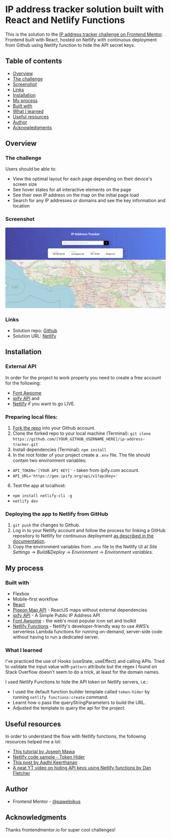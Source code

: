 # IP address tracker solution built with React and Netlify Functions

  This is the solution to the [IP address tracker challenge on Frontend Mentor](https://www.frontendmentor.io/challenges/ip-address-tracker-I8-0yYAH0). Frontend built with React, hosted on Netlify with continuous deployment from Github using Netlify function to hide the API secret keys. 

## Table of contents
-  [Overview](#overview)
-  [The challenge](#the-challenge)
-  [Screenshot](#screenshot)
-  [Links](#links)
- [Installation](#installation)
-  [My process](#my-process)
-  [Built with](#built-with)
-  [What I learned](#what-i-learned)
-  [Useful resources](#useful-resources)
-  [Author](#author)
-  [Acknowledgments](#acknowledgments)

## Overview

### The challenge
Users should be able to:

- View the optimal layout for each page depending on their device's screen size
- See hover states for all interactive elements on the page
- See their own IP address on the map on the initial page load
- Search for any IP addresses or domains and see the key information and location

### Screenshot
![](./src/images/screenshot.PNG)

### Links
- Solution repo: [Github](https://github.com/pawelpikus/ip-address-tracker)
- Solution URL: [Netlify](https://pawelpikus-ip-tracker.netlify.app/)

## Installation
### External API
In order for the project to work properly you need to create a free account for the following:
 - [Font Awsome](https://fontawesome.com/) 
 - [ipify API](https://www.ipify.org/)
 and
 - [Netlify](https://www.netlify.com/) if you want to go LIVE.
 
### Preparing local files:
 1. [Fork the repo](https://docs.github.com/en/get-started/quickstart/fork-a-repo) into your Github account.
 2. Clone the forked repo to your local machine (Terminal):  `git clone https://github.com/[YOUR_GITHUB_USERNAME_HERE]/ip-address-tracker.git`
 3. Install dependencies (Terminal): `npm install`
 4. In the root folder of your project create a `.env` file. The file should contain two environment variables:
 - `API_TOKEN='[YOUR API KEY]'` - taken from Ipify.com account.
 - `API_URL='https://geo.ipify.org/api/v1?apiKey=' ` 
 6.  Test the app at localhost: 
 - `npm install netlify-cli -g`
 - `netlify dev`

### Deploying the app to Netlify from GitHub

1. `git push` the changes to Github.
2. Log in to your Netlify account and follow the process for linking a GitHub repository to Netlify for continuous deployment [as described in the documentation](https://docs.netlify.com/configure-builds/get-started/#basic-build-settings).
3. Copy the environment variables from `.env` file to the Netlify UI at *Site Settings* -> *Build&Deploy* -> *Environment* -> *Environment variables.*

  
## My process

### Built with
- Flexbox
- Mobile-first workflow
-  [React](https://reactjs.org/)
-  [Pigeon Map API](https://pigeon-maps.js.org/) - ReactJS maps without external dependencies
-  [ipify API](https://www.ipify.org/) - A Simple Public IP Address API
-  [Font Awsome](https://fontawesome.com/) - the web's most popular icon set and toolkit
- [Netlify Functions](https://docs.netlify.com/functions/overview/) - Netlify's developer-friendly way to use AWS’s serverless Lambda functions for running on-demand, server-side code without having to run a dedicated server.

### What I learned
I've practiced the use of Hooks (useState, useEffect) and calling APIs. Tried to validate the input value with <code>pattern</code> attribute but the regex I found on Stack Overflow doesn't seem to do a trick, at least for the domain names.

I used Netlify Functions to hide the API token on Netlify servers, i.e.: 

 - I used the default function builder template called `token-hider` by running `netlify functions:create` command.
 - Learnt how o pass the queryStringParameters to build the URL.
 - Adjusted the template to query the api for the project.

## Useful resources

In order to understand the flow with Netlify functions, the following resources helped me a lot:

 - [This tutorial by Joseph Mawa](https://www.freecodecamp.org/news/how-to-access-secret-api-keys-using-netlify-functions-in-a-react-app/)
 - [Netlify code sample - Token Hider](https://github.com/netlify/code-examples/tree/master/function_examples/token-hider)
 - [This post by Aadhi Keerthanan](https://aadhi.hashnode.dev/hide-api-keys-using-netlify-token-hider-function)
 - [A neat YT video on hiding API keys using Netlify functions by Dan Fletcher](https://www.youtube.com/channel/UCBab7VnuJvcBtp3CUvu_AHw)

## Author
  - Frontend Mentor - [@pawelpikus](https://www.frontendmentor.io/profile/pawelpikus)
  
## Acknowledgments
Thanks frontendmentor.io for super cool challenges!
